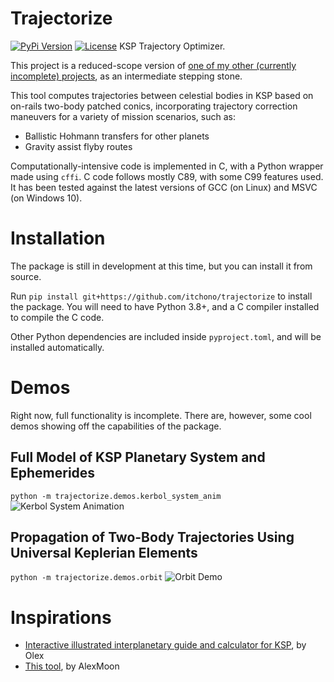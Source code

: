 # Trajectorize
[![PyPi Version](https://img.shields.io/pypi/v/trajectorize?style=for-the-badge)](https://pypi.org/project/trajectorize/)
[![License](https://img.shields.io/github/license/itchono/trajectorize?style=for-the-badge)](https://github.com/itchono/trajectorize/blob/main/LICENSE)
KSP Trajectory Optimizer.

This project is a reduced-scope version of [one of my other (currently incomplete) projects](https://github.com/itchono/gravity-assist-flyby-optimizer), as an intermediate stepping stone.

This tool computes trajectories between celestial bodies in KSP based on on-rails two-body patched conics, incorporating trajectory correction maneuvers for a variety of mission scenarios, such as:
* Ballistic Hohmann transfers for other planets
* Gravity assist flyby routes

Computationally-intensive code is implemented in C, with a Python wrapper made using `cffi`.
C code follows mostly C89, with some C99 features used. It has been tested against the latest versions of GCC (on Linux) and MSVC (on Windows 10).

# Installation
The package is still in development at this time, but you can install it from source.

Run `pip install git+https://github.com/itchono/trajectorize` to install the package.
You will need to have Python 3.8+, and a C compiler installed to compile the C code.

Other Python dependencies are included inside `pyproject.toml`, and will be installed automatically.

# Demos
Right now, full functionality is incomplete. There are, however, some cool demos showing off the capabilities of the package.

## Full Model of KSP Planetary System and Ephemerides
`python -m trajectorize.demos.kerbol_system_anim`
![Kerbol System Animation](https://raw.githubusercontent.com/itchono/trajectorize/assets/kerbol_system.gif)

## Propagation of Two-Body Trajectories Using Universal Keplerian Elements
`python -m trajectorize.demos.orbit`
![Orbit Demo](https://raw.githubusercontent.com/itchono/trajectorize/assets/orbit_universal.png)

# Inspirations
* [Interactive illustrated interplanetary guide and calculator for KSP](https://ksp.olex.biz/), by Olex
* [This tool](https://alexmoon.github.io/ksp/), by AlexMoon
